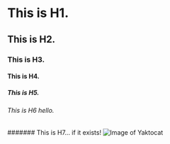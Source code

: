 # This is H1.
## This is H2.
### This is H3.
#### This is H4.
##### This is H5.
###### This is H6 hello.
####### This is H7... if it exists!
![Image of Yaktocat](https://octodex.github.com/images/yaktocat.png)
